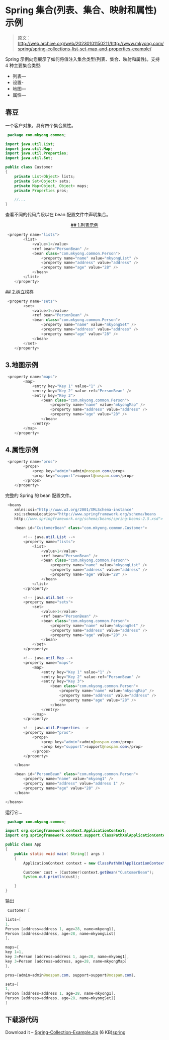 # Spring 集合(列表、集合、映射和属性)示例

> 原文：<http://web.archive.org/web/20230101150211/http://www.mkyong.com/spring/spring-collections-list-set-map-and-properties-example/>

Spring 示例向您展示了如何将值注入集合类型(列表、集合、映射和属性)。支持 4 种主要集合类型:

*   列表—
*   设置-
*   地图—<map></map>
*   属性—

## 春豆

一个客户对象，具有四个集合属性。

```java
 package com.mkyong.common;

import java.util.List;
import java.util.Map;
import java.util.Properties;
import java.util.Set;

public class Customer 
{
	private List<Object> lists;
	private Set<Object> sets;
	private Map<Object, Object> maps;
	private Properties pros;

	//...
} 
```

查看不同的代码片段以在 bean 配置文件中声明集合。

 <ins class="adsbygoogle" style="display:block; text-align:center;" data-ad-format="fluid" data-ad-layout="in-article" data-ad-client="ca-pub-2836379775501347" data-ad-slot="6894224149">## 1.列表示例

```java
 <property name="lists">
		<list>
			<value>1</value>
			<ref bean="PersonBean" />
			<bean class="com.mkyong.common.Person">
				<property name="name" value="mkyongList" />
				<property name="address" value="address" />
				<property name="age" value="28" />
			</bean>
		</list>
	</property> 
```

 <ins class="adsbygoogle" style="display:block" data-ad-client="ca-pub-2836379775501347" data-ad-slot="8821506761" data-ad-format="auto" data-ad-region="mkyongregion">## 2.树立榜样

```java
 <property name="sets">
		<set>
			<value>1</value>
			<ref bean="PersonBean" />
			<bean class="com.mkyong.common.Person">
				<property name="name" value="mkyongSet" />
				<property name="address" value="address" />
				<property name="age" value="28" />
			</bean>
		</set>
	</property> 
```

## 3.地图示例

```java
 <property name="maps">
		<map>
			<entry key="Key 1" value="1" />
			<entry key="Key 2" value-ref="PersonBean" />
			<entry key="Key 3">
				<bean class="com.mkyong.common.Person">
					<property name="name" value="mkyongMap" />
					<property name="address" value="address" />
					<property name="age" value="28" />
				</bean>
			</entry>
		</map>
	</property> 
```

## 4.属性示例

```java
 <property name="pros">
		<props>
			<prop key="admin">admin@nospam.com</prop>
			<prop key="support">support@nospam.com</prop>
		</props>
	</property> 
```

完整的 Spring 的 bean 配置文件。

```java
 <beans 
	xmlns:xsi="http://www.w3.org/2001/XMLSchema-instance"
	xsi:schemaLocation="http://www.springframework.org/schema/beans
	http://www.springframework.org/schema/beans/spring-beans-2.5.xsd">

	<bean id="CustomerBean" class="com.mkyong.common.Customer">

		<!-- java.util.List -->
		<property name="lists">
			<list>
				<value>1</value>
				<ref bean="PersonBean" />
				<bean class="com.mkyong.common.Person">
					<property name="name" value="mkyongList" />
					<property name="address" value="address" />
					<property name="age" value="28" />
				</bean>
			</list>
		</property>

		<!-- java.util.Set -->
		<property name="sets">
			<set>
				<value>1</value>
				<ref bean="PersonBean" />
				<bean class="com.mkyong.common.Person">
					<property name="name" value="mkyongSet" />
					<property name="address" value="address" />
					<property name="age" value="28" />
				</bean>
			</set>
		</property>

		<!-- java.util.Map -->
		<property name="maps">
			<map>
				<entry key="Key 1" value="1" />
				<entry key="Key 2" value-ref="PersonBean" />
				<entry key="Key 3">
					<bean class="com.mkyong.common.Person">
						<property name="name" value="mkyongMap" />
						<property name="address" value="address" />
						<property name="age" value="28" />
					</bean>
				</entry>
			</map>
		</property>

		<!-- java.util.Properties -->
		<property name="pros">
			<props>
				<prop key="admin">admin@nospam.com</prop>
				<prop key="support">support@nospam.com</prop>
			</props>
		</property>

	</bean>

	<bean id="PersonBean" class="com.mkyong.common.Person">
		<property name="name" value="mkyong1" />
		<property name="address" value="address 1" />
		<property name="age" value="28" />
	</bean>

</beans> 
```

运行它…

```java
 package com.mkyong.common;

import org.springframework.context.ApplicationContext;
import org.springframework.context.support.ClassPathXmlApplicationContext;

public class App 
{
    public static void main( String[] args )
    {
    	ApplicationContext context = new ClassPathXmlApplicationContext("SpringBeans.xml");

    	Customer cust = (Customer)context.getBean("CustomerBean");
    	System.out.println(cust);

    }
} 
```

输出

```java
 Customer [

lists=[
1, 
Person [address=address 1, age=28, name=mkyong1], 
Person [address=address, age=28, name=mkyongList]
], 

maps={
key 1=1,
key 2=Person [address=address 1, age=28, name=mkyong1], 
key 3=Person [address=address, age=28, name=mkyongMap]
}, 

pros={admin=admin@nospam.com, support=support@nospam.com}, 

sets=[
1, 
Person [address=address 1, age=28, name=mkyong1], 
Person [address=address, age=28, name=mkyongSet]]
] 
```

## 下载源代码

Download it – [Spring-Collection-Example.zip](http://web.archive.org/web/20190223081346/http://www.mkyong.com/wp-content/uploads/2010/03/Spring-Collection-Example.zip) (6 KB)[spring](http://web.archive.org/web/20190223081346/http://www.mkyong.com/tag/spring/)







